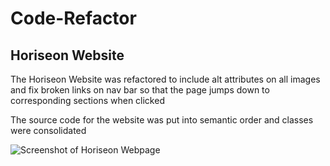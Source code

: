 # Code-Refactor

## Horiseon Website

<p>
The Horiseon Website was refactored to include alt attributes on all images and fix broken links on nav bar so that the page jumps down to corresponding sections when clicked
</p>

<p>
The source code for the website was put into semantic order and classes were consolidated
<p>

<div>
<img source = "Horiseon Webpage Screenshot.jpg" alt= "Screenshot of Horiseon Webpage">
</div>